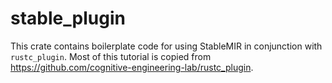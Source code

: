 # stable_plugin

This crate contains boilerplate code for using StableMIR in conjunction with `rustc_plugin`. Most of
this tutorial is copied from https://github.com/cognitive-engineering-lab/rustc_plugin.

